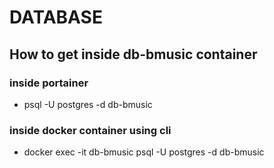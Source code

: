 # DATABASE

## How to get inside db-bmusic container

### inside portainer

- psql -U postgres -d db-bmusic

### inside docker container using cli

- docker exec -it db-bmusic psql -U postgres -d db-bmusic

